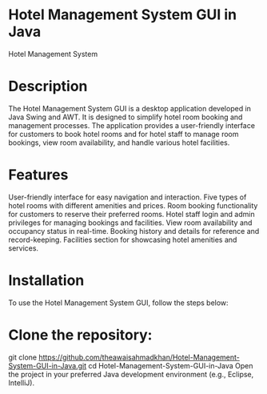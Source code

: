 # Hotel Management System GUI in Java
Hotel Management System

# Description
The Hotel Management System GUI is a desktop application developed in Java Swing and AWT. It is designed to simplify hotel room booking and management processes. The application provides a user-friendly interface for customers to book hotel rooms and for hotel staff to manage room bookings, view room availability, and handle various hotel facilities.

# Features
User-friendly interface for easy navigation and interaction.
Five types of hotel rooms with different amenities and prices.
Room booking functionality for customers to reserve their preferred rooms.
Hotel staff login and admin privileges for managing bookings and facilities.
View room availability and occupancy status in real-time.
Booking history and details for reference and record-keeping.
Facilities section for showcasing hotel amenities and services.
# Installation
To use the Hotel Management System GUI, follow the steps below:

# Clone the repository:

git clone https://github.com/theawaisahmadkhan/Hotel-Management-System-GUI-in-Java.git
cd Hotel-Management-System-GUI-in-Java
Open the project in your preferred Java development environment (e.g., Eclipse, IntelliJ).
